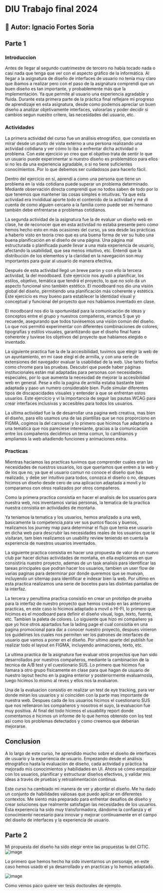 # DIU Trabajo final 2024

## :bust_in_silhouette:  Autor: Ignacio Fortes Soria

## Parte 1

### Introduccion

Antes de llegar al segundo cuatrimestre de tercero no había tocado nada o casi nada que tenga que ver con el aspecto gráfico de la informática. Al llegar a la asignatura de diseño de interfaces de usuario no tenía muy claro que íbamos a realizar pero con el paso de la asignatura comprendí que un buen diseño es tan importante, y probablemente más que la implementación. Ya que permite al usuario una experiencia agradable y fluida. Durante esta primera parte de la práctica final reflejare mi progreso de aprendizaje en esta asignatura, desde como podemos apreciar un buen diseño a analizar objetivamente interfaces, valorarlas y poder decidir si cambios segun nuestro critero, las necesidades del usuario, etc.

### Actividades
La primera actividad del curso fue un análisis etnográfico, que consistia en mirar desde un punto de vista externo a una persona realizando una actividad cotidiana y ver cómo lo iba a enfrentar dicha actividad o problema. Con este ejercicio yo creo que el objetivo trata de sentir lo que un usuario puede experimentar si nuestro diseño es problemático para ellos si no les da una experiencia agradable, o si no tiene suficientes conocimientos. Por lo que debemos ser cuidadosos para hacerlo fácil.

Dentro del ejercicio en sí, aprendí a como una persona que tiene un problema en la vida cotidiana puede superar un problema determinado. Mediante observación directa comprendí que no todos saben de todo por lo que tenemos que mantener las cosas simples e intuitivas. Ya que esta actividad era invididual aporte todo el contenido de la actividad y me di cuenta de como alguien cercano a la familia como puede ser mi hermano también debe enfrentarse a problemas cotidianos.

La segunda actividad de la asignatura fue la de evaluar un diseño web en clase, he de reconocer que en esta actividad no estaba presente pero como hemos hecho esto en más ocasiones del curso, ya sea desde las prácticas a haberlo visto en teoría creo que es una buena forma de ver su hubo una buena planificación en el diseño de una página. Una página mal estructurada o planificada puede llevar a una mala experiencia de usuario, afectando la usabilidad, que sea menos intuitivo, etc. Entendí que la distribución de los elementos y la claridad en la navegación son muy importantes para guiar al usuario de manera efectiva.

Después de esta actividad llegó un breve parón y con ello la tercera actividad, la del moodboard. Este ejercicio nos ayudó a planificar, los estilos, objetivo, temática que tendrá el proyecto, lo que no solo da un aspecto funcional sino también estético. El moodboard nos dio una visión global del diseño, permitiendo una planificación más coherente y estética. Este ejercicio es muy bueno para establecer la identidad visual y conceptual y funcional del proyecto que nos habíamos inventado en clase.

El moodboard nos dio la oportunidad para la comunicación de ideas y conceptos entre el grupo y nuestros compañeros, eramos 5 que yo recuerde, asegurando que todos tuviésemos una visión común del diseño. Lo que nos permitió experimentar con diferentes combinaciones de colores, tipografías y estilos visuales, garantizando que el diseño final fuera coherente y tuviese los objetivos del proyecto que habíamos elegido o inventado.

La siguiente practica fue la de la accesibilidad, tuvimos que elegir la web de un ayuntamiento, en mi case elegi el de armilla, y con una serie de extensiones del navegador evaluar la usabilidad de la web. Use tanto firefox como chrome para las pruebas. Descubrí que puede haber páginas institucionales están mal adaptadas para personas con necesidades especiales, por lo que aumenta la necesidad de mejorar la accesibilidad web en general. Pese a ello la pagina de armilla estaba bastante bien adaptada y paso un numero considerable bien. Pude simular diferentes tipos de discapacidades visuales y entender a que se enfrentan estos usuarios. Este ejercicio y vi la importancia de seguir las pautas WCAG para crear interfaces inclusivas y accesibles para todos los usuarios.

La ultima actividad fue la de desarrollar una pagina web creativa, mas bien el diseño, para ello usamos una de las plantillas que se nos proporciono en FIGMA, cogimos la del carrousel y lo primero que hicimos fue adaptarla a una tematica que nos pareciese interesante, gracias a la comunicacion entre los compañeros decidimos un tema comun, lo cambiamos y ampliamos la web añadiendo funciones y animaciones extra.


### Practicas

Mientras haciamos las practicas tuvimos que comprender cuales eran las necesidades de nuestros usuarios, los que queriamos que entren a la web y de los que no, ya que el usuario comun no conoce el diseño que has realizado, y debe ser intuitivo para todos, conozca el diseño o no, despues hicimos un diseño desde cero de una aplicacion adaptada a movil  y lo comparamos con otros realizados por otros compañeros.

Como la primera practica consistia en hacer el analisis de los usuarios para nuestra web, nos inventamos varias personas, la tematica de la practica nuestra consistia en actividades de montaña.

Ya teniamos la tematica y los usuarios, hemos analizado a una web, basicamente la competencia,para ver sus puntos flacos y buenos, realizamos los journey map para determinar el flujo que tenia ese usuario en dicha web para descrubir las necesidades reales de los usuarios que la visitaran, tam bien realizamos un usability review teniendo en cuenta la experiencia de nuestros usuarios inventados.

La siguiente practica consistia en hacer una propuesta de valor de un nuevo club par hacer dichas actividades de montaña, en ella explicamos en que consistiria nuestro proyecto, ademas de un task analisis para identificar las tareas principales que podran hacer los usuarios, tambien un user flow de varias paginas para determinar por donde queremos que se muevan, incluyendo un sitemap para identificar e indexar bien la web. Por ultimo en esta practica realizamos una serie de bocetos para las distintas pantallas de la interfaz.

La tercera y penultima practica consistio en crear un prototipo de prueba para la interfaz de nuestro proyecto que hemos creado en las anteriores practicas, en este caso lo hicimos adaptado a movil o HI-FI, lo primero que hicimos es el moodboard para definir el diseño visual, logo, texto, fuente, etc. Tambien la paleta de colores. Lo siguiente que hizo mi compañero ya que yo hice otros apartados fue la lading page el cual consisitia en una pagina promocional para dar a conocer nuestro proyecto, despues vinieron los guidelines los cuales nos permiten ver los patrones de interfaces de usuario que vamos a poner en el diseño. Por ultimo aparte del publish fue realizar todo el layout en FIGMA, incluyendo animaciones, texto, etc.

La ultima practica de la asignatura fue evaluar otros proyectos que han sido desarrollados por nuestros compañeros, mediante la cambinacion de la tecnica de A/B test y el cuestionario SUS. Lo primero que hicimos fue llamara a otro grupo fisicamente en clase para que hagan de usuario de nuestro layout hecho en la pagina enterior y posteriormente evaluarnosla, luego hicimos lo mismo al reves y ellos nos la evaluaron.

Una de la evaluacion consistio en realizar un test de eye tracking, para ver donde miran los usuarios y si coinciden con la parte mas importante de nuestra web. Despues cada de los usuarios hicimos el cuestionario SUS que nos rellenaron los compañeros y nosotros el suyo, la evaluacion fue muy positiva. Al final del todo hicimos el usuability report donde comentamos e hicimos un  informe de lo que hemos obtenido con los test asi como los problemas detectados y como creemos que deberian mejorarse.


## Conclusion

A lo largo de este curso, he aprendido mucho sobre el diseño de interfaces de usuario y la experiencia de usuario. Empezando desde el análisis etnográfico hasta la evaluación de diseño, cada actividad y práctica ha mejorado mis conocimientos y habilidades en UI. Ahora sé cómo empatizar con los usuarios, planificar y estructurar diseños efectivos, y validar mis ideas a través de pruebas y retroalimentación continua.

Este curso ha cambiado mi manera de ver y abordar el diseño. Me ha dado un conjunto de habilidades valiosas que puedo aplicar en diferentes contextos. Me siento más preparado para enfrentar desafíos de diseño y crear soluciones que realmente satisfagan las necesidades de los usuarios. Esta experiencia ha sido muy transformadora, dándome la confianza y el conocimiento necesario para innovar y mejorar continuamente en el campo del diseño de interfaces y la experiencia de usuario.


## Parte 2

Mi propuesta del diseño ha sido elegir entre las propuestas la del CITIC.
![image](https://github.com/Ignacio003/DIU_TrabajoFinal/assets/88084412/5c566553-5e10-4301-a8ed-a8843f878433)

Lo primero que hemos hecho ha sido inventarnos un personaje, en este caso hemos usado el ya desarrollado y en practicas y lo hemos adaptado.

![image](https://github.com/Ignacio003/DIU_TrabajoFinal/assets/88084412/f54739d8-fe56-450d-84ca-e314fa9e68e5)

Como vemos paco quiere ver tesis doctorales de ejemplo.
